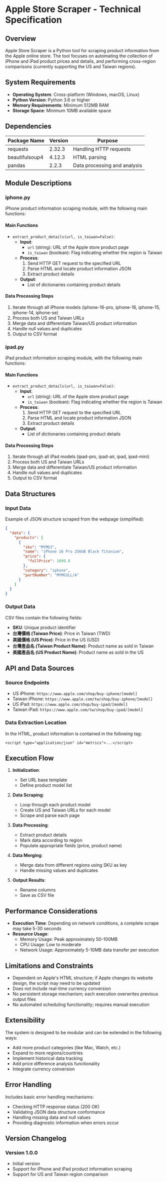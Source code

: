 # Apple Store Scraper - Technical Specification

## Overview

Apple Store Scraper is a Python tool for scraping product information from the Apple online store. The tool focuses on automating the collection of iPhone and iPad product prices and details, and performing cross-region comparisons (currently supporting the US and Taiwan regions).

## System Requirements

- **Operating System**: Cross-platform (Windows, macOS, Linux)
- **Python Version**: Python 3.6 or higher
- **Memory Requirements**: Minimum 512MB RAM
- **Storage Space**: Minimum 10MB available space

## Dependencies

| Package Name | Version | Purpose |
|---------|------|------|
| requests | 2.32.3 | Handling HTTP requests |
| beautifulsoup4 | 4.12.3 | HTML parsing |
| pandas | 2.2.3 | Data processing and analysis |

## Module Descriptions

### iphone.py

iPhone product information scraping module, with the following main functions:

#### Main Functions

- `extract_product_details(url, is_taiwan=False)`:
  - **Input**:
    - `url` (string): URL of the Apple store product page
    - `is_taiwan` (boolean): Flag indicating whether the region is Taiwan
  - **Process**:
    1. Send HTTP GET request to the specified URL
    2. Parse HTML and locate product information JSON
    3. Extract product details
  - **Output**:
    - List of dictionaries containing product details

#### Data Processing Steps

1. Iterate through all iPhone models (iphone-16-pro, iphone-16, iphone-15, iphone-14, iphone-se)
2. Process both US and Taiwan URLs
3. Merge data and differentiate Taiwan/US product information
4. Handle null values and duplicates
5. Output to CSV format

### ipad.py

iPad product information scraping module, with the following main functions:

#### Main Functions

- `extract_product_details(url, is_taiwan=False)`:
  - **Input**:
    - `url` (string): URL of the Apple store product page
    - `is_taiwan` (boolean): Flag indicating whether the region is Taiwan
  - **Process**:
    1. Send HTTP GET request to the specified URL
    2. Parse HTML and locate product information JSON
    3. Extract product details
  - **Output**:
    - List of dictionaries containing product details

#### Data Processing Steps

1. Iterate through all iPad models (ipad-pro, ipad-air, ipad, ipad-mini)
2. Process both US and Taiwan URLs
3. Merge data and differentiate Taiwan/US product information
4. Handle null values and duplicates
5. Output to CSV format

## Data Structures

### Input Data

Example of JSON structure scraped from the webpage (simplified):
```json
{
  "data": {
    "products": [
      {
        "sku": "MYMG3",
        "name": "iPhone 16 Pro 256GB Black Titanium",
        "price": {
          "fullPrice": 1099.0
        },
        "category": "iphone",
        "partNumber": "MYMG3LL/A"
      }
    ]
  }
}
```

### Output Data

CSV files contain the following fields:
- **SKU**: Unique product identifier
- **台灣價格 (Taiwan Price)**: Price in Taiwan (TWD)
- **美國價格 (US Price)**: Price in the US (USD)
- **台灣產品名 (Taiwan Product Name)**: Product name as sold in Taiwan
- **美國產品名 (US Product Name)**: Product name as sold in the US

## API and Data Sources

### Source Endpoints

- US iPhone: `https://www.apple.com/shop/buy-iphone/[model]`
- Taiwan iPhone: `https://www.apple.com/tw/shop/buy-iphone/[model]`
- US iPad: `https://www.apple.com/shop/buy-ipad/[model]`
- Taiwan iPad: `https://www.apple.com/tw/shop/buy-ipad/[model]`

### Data Extraction Location

In the HTML, product information is contained in the following tag:
```
<script type="application/json" id="metrics">...</script>
```

## Execution Flow

1. **Initialization**:
   - Set URL base template
   - Define product model list
   
2. **Data Scraping**:
   - Loop through each product model
   - Create US and Taiwan URLs for each model
   - Scrape and parse each page
   
3. **Data Processing**:
   - Extract product details
   - Mark data according to region
   - Populate appropriate fields (price, product name)
   
4. **Data Merging**:
   - Merge data from different regions using SKU as key
   - Handle missing values and duplicates
   
5. **Output Results**:
   - Rename columns
   - Save as CSV file

## Performance Considerations

- **Execution Time**: Depending on network conditions, a complete scrape may take 5-30 seconds
- **Resource Usage**:
  - Memory Usage: Peak approximately 50-100MB
  - CPU Usage: Low to moderate
  - Network Usage: Approximately 5-10MB data transfer per execution

## Limitations and Constraints

- Dependent on Apple's HTML structure; if Apple changes its website design, the script may need to be updated
- Does not include real-time currency conversion
- No persistent storage mechanism; each execution overwrites previous output files
- No automated scheduling functionality; requires manual execution

## Extensibility

The system is designed to be modular and can be extended in the following ways:

- Add more product categories (like Mac, Watch, etc.)
- Expand to more regions/countries
- Implement historical data tracking
- Add price difference analysis functionality
- Integrate currency conversion

## Error Handling

Includes basic error handling mechanisms:
- Checking HTTP response status (200 OK)
- Validating JSON data structure conformance
- Handling missing data and null values
- Providing diagnostic information when errors occur

## Version Changelog

### Version 1.0.0
- Initial version
- Support for iPhone and iPad product information scraping
- Support for US and Taiwan region comparison